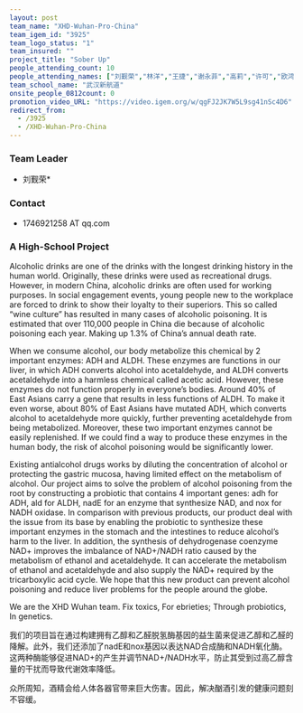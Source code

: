 ```yaml
---
layout: post
team_name: "XHD-Wuhan-Pro-China"
team_igem_id: "3925"
team_logo_status: "1"
team_insured: ""
project_title: "Sober Up"
people_attending_count: 10
people_attending_names: ["刘觐荣","林洋","王捷","谢永菲","高莉","许可","欧鸿政","杨龙华","李娟娟","王欢"]
team_school_name: "武汉新航道"
onsite_people_0812count: 0
promotion_video_URL: "https://video.igem.org/w/qgFJ2JK7W5L9sg41nSc4D6"
redirect_from:
  - /3925
  - /XHD-Wuhan-Pro-China
---
```



### Team Leader
* 刘觐荣*

### Contact
* 1746921258 AT qq.com

### A High-School Project

Alcoholic drinks are one of the drinks with the longest drinking history in the human world. Originally, these drinks were used as recreational drugs. However, in modern China, alcoholic drinks are often used for working purposes. In social engagement events, young people new to the workplace are forced to drink to show their loyalty to their superiors. This so called “wine culture” has resulted in many cases of alcoholic poisoning. It is estimated that over 110,000 people in China die because of alcoholic poisoning each year. Making up 1.3% of China’s annual death rate. 

When we consume alcohol, our body metabolize this chemical by 2 important enzymes: ADH and ALDH. These enzymes are functions in our liver, in which ADH converts alcohol into acetaldehyde, and ALDH converts acetaldehyde into a harmless chemical called acetic acid. However, these enzymes do not function properly in everyone’s bodies. Around 40% of East Asians carry a gene that results in less functions of ALDH. To make it even worse, about 80% of East Asians have mutated ADH, which converts alcohol to acetaldehyde more quickly, further preventing acetaldehyde from being metabolized. Moreover, these two important enzymes cannot be easily replenished. If we could find a way to produce these enzymes in the human body, the risk of alcohol poisoning would be significantly lower.

Existing antialcohol drugs works by diluting the concentration of alcohol or protecting the gastric mucosa, having limited effect on the metabolism of alcohol. Our project aims to solve the problem of alcohol poisoning from the root by constructing a probiotic that contains 4 important genes: adh for ADH, ald for ALDH, nadE for an enzyme that synthesize NAD, and nox for NADH oxidase. In comparison with previous products, our product deal with the issue from its base by enabling the probiotic to synthesize these important enzymes in the stomach and the intestines to reduce alcohol’s harm to the liver. In addition, the synthesis of dehydrogenase coenzyme NAD+ improves the imbalance of NAD+/NADH ratio caused by the metabolism of ethanol and acetaldehyde. It can accelerate the metabolism of ethanol and acetaldehyde and also supply the NAD+ required by the tricarboxylic acid cycle. We hope that this new product can prevent alcohol poisoning and reduce liver problems for the people around the globe. 

We are the XHD Wuhan team. Fix toxics, For ebrieties; Through probiotics, In genetics.

我们的项目旨在通过构建拥有乙醇和乙醛脱氢酶基因的益生菌来促进乙醇和乙醛的降解。此外，我们还添加了nadE和nox基因以表达NAD合成酶和NADH氧化酶。这两种酶能够促进NAD+的产生并调节NAD+/NADH水平，防止其受到过高乙醇含量的干扰而导致代谢效率降低。

众所周知，酒精会给人体各器官带来巨大伤害。因此，解决酗酒引发的健康问题刻不容缓。